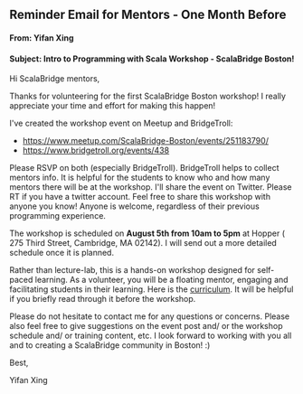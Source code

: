 ## Reminder Email for Mentors - One Month Before


#### From: Yifan Xing

#### Subject: Intro to Programming with Scala Workshop - ScalaBridge Boston!


Hi ScalaBridge mentors,

Thanks for volunteering for the first ScalaBridge Boston workshop! I really appreciate your time and effort for making this happen!


I've created the workshop event on Meetup and BridgeTroll:

- https://www.meetup.com/ScalaBridge-Boston/events/251183790/
- https://www.bridgetroll.org/events/438


Please RSVP on both (especially BridgeTroll). BridgeTroll helps to collect mentors info. It is helpful for the students to know who and how many mentors there will be at the workshop. I'll share the event on Twitter. Please RT if you have a twitter account. Feel free to share this workshop with anyone you know! Anyone is welcome, regardless of their previous programming experience.


The workshop is scheduled on **August 5th from 10am to 5pm** at Hopper (
275 Third Street, Cambridge, MA 02142). I will send out a more detailed schedule once it is planned.


Rather than lecture-lab, this is a hands-on workshop designed for self-paced learning. As a volunteer, you will be a floating mentor, engaging and facilitating students in their learning. Here is the [curriculum](https://scalabridge.gitbooks.io/curriculum/content/). It will be helpful if you briefly read through it before the workshop.


Please do not hesitate to contact me for any questions or concerns.  Please also feel free to give suggestions on the event post and/ or the workshop schedule and/ or training content, etc. I look forward to working with you all and to creating a ScalaBridge community in Boston! :)


Best,

Yifan Xing

